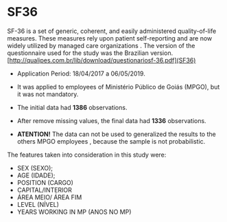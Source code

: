 # SF36

SF-36 is a set of generic, coherent, and easily administered quality-of-life measures. These measures rely upon patient self-reporting and are now widely utilized by managed care organizations . 
The version of the questionnaire used for the study was the Brazilian version.
[http://qualipes.com.br/lib/download/questionariosf-36.pdf](SF36)  

- Application Period: 18/04/2017 a 06/05/2019.

- It was applied to employees of Ministério Público de Goiás (MPGO), but it was not mandatory.

- The initial data had **1386** observations.

- After remove missing values, the final data had **1336** observations. 

- **ATENTION!** The data can not be used to generalized the results to the others MPGO employees , because the sample is not probabilistic.

The features taken into consideration in this study were:

- SEX (SEXO);
- AGE (IDADE);
- POSITION (CARGO)
- CAPITAL/INTERIOR
- ÁREA MEIO/ ÁREA FIM
- LEVEL (NÍVEL)
- YEARS WORKING IN MP (ANOS NO MP)

